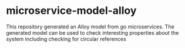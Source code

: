 # microservice-model-alloy
This repository generated an Alloy model from go microservices. The generated model can be used to check interesting properties about the system including checking for circular references
